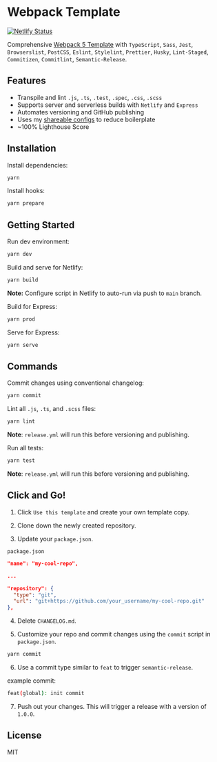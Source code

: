# Webpack Template

[![Netlify Status](https://api.netlify.com/api/v1/badges/0025207c-743d-4b37-b24e-9b67b3489f48/deploy-status)](https://app.netlify.com/sites/waldronmatt-webpack-template/deploys)

Comprehensive [Webpack 5 Template](https://waldronmatt-webpack-template.netlify.app/) with `TypeScript`, `Sass`, `Jest`, `Browserslist`, `PostCSS`, `Eslint`, `Stylelint`, `Prettier`, `Husky`, `Lint-Staged`, `Commitizen`, `Commitlint`, `Semantic-Release`.

## Features

- Transpile and lint `.js`, `.ts`, `.test`, `.spec`, `.css`, `.scss`
- Supports server and serverless builds with `Netlify` and `Express`
- Automates versioning and GitHub publishing
- Uses my [shareable configs](https://github.com/waldronmatt/shareable-configs) to reduce boilerplate
- ~100% Lighthouse Score

## Installation

Install dependencies:

```bash
yarn
```

Install hooks:

```bash
yarn prepare
```

## Getting Started

Run dev environment:

```bash
yarn dev
```

Build and serve for Netlify:

```bash
yarn build
```

**Note:** Configure script in Netlify to auto-run via push to `main` branch.

Build for Express:

```bash
yarn prod
```

Serve for Express:

```bash
yarn serve
```

## Commands

Commit changes using conventional changelog:

```bash
yarn commit
```

Lint all `.js`, `.ts`, and `.scss` files:

```bash
yarn lint
```

**Note**: `release.yml` will run this before versioning and publishing.

Run all tests:

```bash
yarn test
```

**Note**: `release.yml` will run this before versioning and publishing.

## Click and Go!

1. Click `Use this template` and create your own template copy.

2. Clone down the newly created repository.

3. Update your `package.json`.

`package.json`

```json
"name": "my-cool-repo",

...

"repository": {
  "type": "git",
  "url": "git+https://github.com/your_username/my-cool-repo.git"
},
```

4. Delete `CHANGELOG.md`.

5. Customize your repo and commit changes using the `commit` script in `package.json`.

```bash
yarn commit
```

6. Use a commit type similar to `feat` to trigger `semantic-release`.

example commit:

```bash
feat(global): init commit
```

7. Push out your changes. This will trigger a release with a version of `1.0.0`.

## License

MIT
